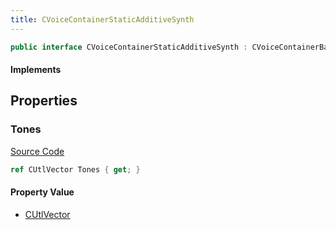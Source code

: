 ```yaml
---
title: CVoiceContainerStaticAdditiveSynth
---
```


```csharp
public interface CVoiceContainerStaticAdditiveSynth : CVoiceContainerBase, ISchemaClass<CVoiceContainerBase>, ISchemaClass<CVoiceContainerStaticAdditiveSynth>, ISchemaField, ISchemaClass, INativeHandle
```

#### Implements

## Properties

### Tones

[Source Code](https://github.com/swiftly-solution/swiftlys2/blob/beta/managed/src/SwiftlyS2.Generated/Schemas/Interfaces/CVoiceContainerStaticAdditiveSynth.cs#L17)

```csharp
ref CUtlVector Tones { get; }
```

#### Property Value

- [CUtlVector](/docs/api/)

